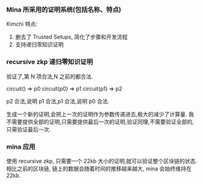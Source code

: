 ### Mina 所采用的证明系统(包括名称、特点)

Kimchi
特点:

1. 删去了 Trusted Setups, 简化了步骤和开发流程
2. 支持递归零知识证明

### recursive zkp 递归零知识证明

验证了,第 N 项合法,N 之前的都合法.

circuit() => p0
circuit(p0) => p1
circuit(p1) => p2

p2 合法,说明 p1 合法,p1 合法,说明 p0 合法.

生成一个新的证明,会把上一次的证明作为参数传递进去,极大的减少了计算量.
我不需要提供全部的证明,只需要提供最后一次的证明,验证同理,不需要验证全部的,只需验证最后一次.

### mina 应用

使用 recursive zkp, 只需要一个 22kb 大小的证明,就可以验证整个区块链的状态.相比之前的区块链, 链上的数据会随着时间的推移越来越大, mina 会始终维持在 22kb.
